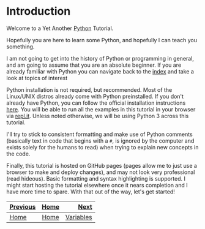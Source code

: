 # Introduction

Welcome to a Yet Another [Python](https://www.python.org) Tutorial.

Hopefully you are here to learn some Python, and hopefully I can teach you something.

I am not going to get into the history of Python or programming in general, and am going to assume that you are an absolute beginner. If you are already familiar with Python you can navigate back to the [index](index.md) and take a look at topics of interest

Python installation is not required, but recommended. Most of the Linux/UNIX distros already come with Python preinstalled. If you don't already have Python, you can follow the official installation instructions [here](https://www.python.org/about/gettingstarted/). You will be able to run all the examples in this tutorial in your browser via [repl.it](https://repl.it/languages/python3). Unless noted otherwise, we will be using Python 3 across this tutorial.

I'll try to stick to consistent formatting and make use of Python comments (basically text in code that begins with a `#`, is ignored by the computer and exists solely for the humans to read) when trying to explain new concepts in the code.

Finally, this tutorial is hosted on GitHub pages (pages allow me to just use a browser to make and deploy changes), and may not look very professional (read hideous). Basic formatting and syntax highlighting is supported. I might start hosting the tutorial elsewhere once it nears completion and I have more time to spare. With that out of the way, let's get started!


| [Previous](index.md) | [Home](index.md) | [Next](variables.md)      |
|:---------------------|:----------------:|--------------------------:|
| [Home](index.md)     | [Home](index.md) | [Variables](variables.md) |
